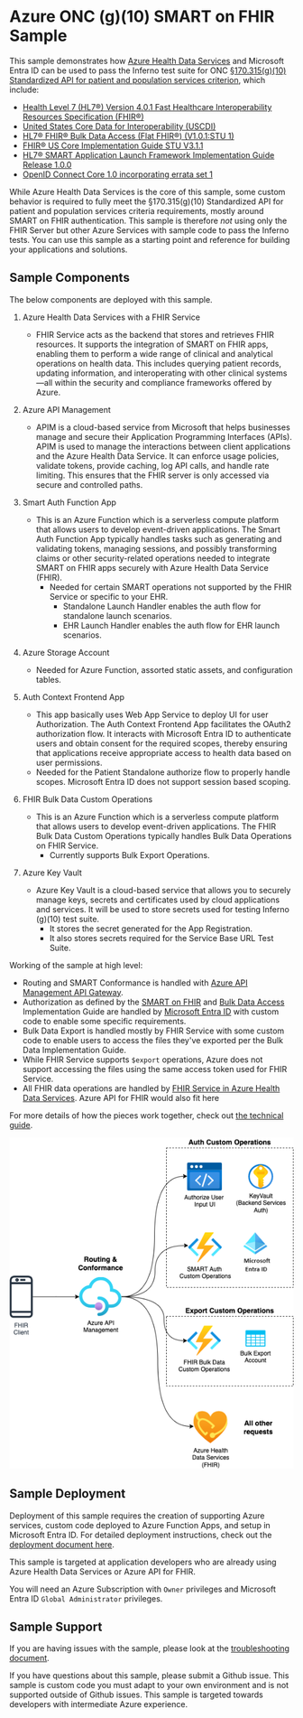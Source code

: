 # Azure ONC (g)(10) SMART on FHIR Sample

This sample demonstrates how [Azure Health Data Services](https://www.healthit.gov/test-method/standardized-api-patient-and-population-services#ccg) and Microsoft Entra ID can be used to pass the Inferno test suite for ONC [§170.315(g)(10) Standardized API for patient and population services criterion](https://www.healthit.gov/test-method/standardized-api-patient-and-population-services#ccg), which include:
- [Health Level 7 (HL7®) Version 4.0.1 Fast Healthcare Interoperability Resources Specification (FHIR®)](http://hl7.org/fhir/directory.html)
- [United States Core Data for Interoperability (USCDI)](https://www.healthit.gov/isa/us-core-data-interoperability-uscdi)
- [HL7® FHIR® Bulk Data Access (Flat FHIR®) (V1.0.1:STU 1)](https://hl7.org/fhir/uv/bulkdata/STU1.0.1/)
- [FHIR® US Core Implementation Guide STU V3.1.1](http://hl7.org/fhir/us/core/STU3.1.1/)
- [HL7® SMART Application Launch Framework Implementation Guide Release 1.0.0](https://hl7.org/fhir/smart-app-launch/1.0.0/)
- [OpenID Connect Core 1.0 incorporating errata set 1](https://openid.net/specs/openid-connect-core-1_0.html)

While Azure Health Data Services is the core of this sample, some custom behavior is required to fully meet the §170.315(g)(10) Standardized API for patient and population services criteria requirements, mostly around SMART on FHIR authentication. This sample is therefore *not* using only the FHIR Server but other Azure Services with sample code to pass the Inferno tests. You can use this sample as a starting point and reference for building your applications and solutions.

## Sample Components

The below components are deployed with this sample. 
1. Azure Health Data Services with a FHIR Service
    - FHIR Service acts as the backend that stores and retrieves FHIR resources. It supports the integration of SMART on FHIR apps, enabling them to perform a wide range of clinical and analytical operations on health data. This includes querying patient records, updating information, and interoperating with other clinical systems—all within the security and compliance frameworks offered by Azure.
1. Azure API Management
    - APIM is a cloud-based service from Microsoft that helps businesses manage and secure their Application Programming Interfaces (APIs). APIM is used to manage the interactions between client applications and the Azure Health Data Service. It can enforce usage policies, validate tokens, provide caching, log API calls, and handle rate limiting. This ensures that the FHIR server is only accessed via secure and controlled paths.
1. Smart Auth Function App
    - This is an Azure Function which is a serverless compute platform that allows users to develop event-driven applications. The Smart Auth Function App typically handles tasks such as generating and validating tokens, managing sessions, and possibly transforming claims or other security-related operations needed to integrate SMART on FHIR apps securely with Azure Health Data Service (FHIR).
        - Needed for certain SMART operations not supported by the FHIR Service or specific to your EHR.
            - Standalone Launch Handler enables the auth flow for standalone launch scenarios.
            - EHR Launch Handler enables the auth flow for EHR launch scenarios.         
1. Azure Storage Account
    - Needed for Azure Function, assorted static assets, and configuration tables.
1. Auth Context Frontend App
    - This app basically uses Web App Service to deploy UI for user Authorization. The Auth Context Frontend App facilitates the OAuth2 authorization flow. It interacts with Microsoft Entra ID to authenticate users and obtain consent for the required scopes, thereby ensuring that applications receive appropriate access to health data based on user permissions.
     - Needed for the Patient Standalone authorize flow to properly handle scopes. Microsoft Entra ID does not support session based scoping.

1. FHIR Bulk Data Custom Operations
    - This is an Azure Function which is a serverless compute platform that allows users to develop event-driven applications. The FHIR Bulk Data Custom Operations typically handles Bulk Data Operations on FHIR Service.   
        - Currently supports Bulk Export Operations. 

1. Azure Key Vault
    - Azure Key Vault is a cloud-based service that allows you to securely manage keys, secrets and certificates used by cloud applications and services. It will be used to store secrets used for testing Inferno (g)(10) test suite.
        - It stores the secret generated for the App Registration. 
        - It also stores secrets required for the Service Base URL Test Suite.

Working of the sample at high level:

- Routing and SMART Conformance is handled with [Azure API Management API Gateway](https://learn.microsoft.com/azure/api-management/api-management-gateways-overview).
- Authorization as defined by the [SMART on FHIR](https://hl7.org/fhir/smart-app-launch/1.0.0/index.html) and [Bulk Data Access](https://hl7.org/fhir/uv/bulkdata/STU1.0.1/authorization/index.html) Implementation Guide are handled by [Microsoft Entra ID](https://learn.microsoft.com/en-us/entra/fundamentals/whatis) with custom code to enable some specific requirements. 
- Bulk Data Export is handled mostly by FHIR Service with some custom code to enable users to access the files they've exported per the Bulk Data Implementation Guide.
- While FHIR Service supports `$export` operations, Azure does not support accessing the files using the same access token used for FHIR Service.
- All FHIR data operations are handled by [FHIR Service in Azure Health Data Services](https://learn.microsoft.com/azure/healthcare-apis/fhir/overview). Azure API for FHIR would also fit here

For more details of how the pieces work together, check out [the technical guide](./docs/technical-guide.md).

![](./docs/images/overview-architecture.png)

## Sample Deployment

Deployment of this sample requires the creation of supporting Azure services, custom code deployed to Azure Function Apps, and setup in Microsoft Entra ID. For detailed deployment instructions, check out the [deployment document here](./docs/deployment.md).

This sample is targeted at application developers who are already using Azure Health Data Services or Azure API for FHIR.

You will need an Azure Subscription with `Owner` privileges and Microsoft Entra ID `Global Administrator` privileges.

## Sample Support

If you are having issues with the sample, please look at the [troubleshooting document](./docs/troubleshooting.md).

If you have questions about this sample, please submit a Github issue. This sample is custom code you must adapt to your own environment and is not supported outside of Github issues. This sample is targeted towards developers with intermediate Azure experience.
